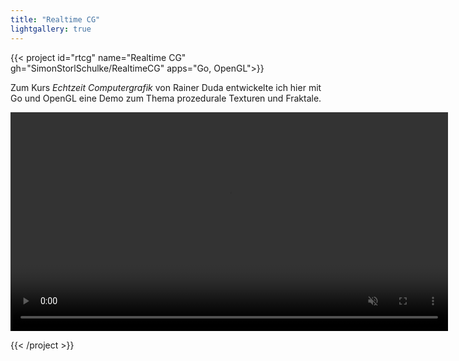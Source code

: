 ```yaml
---
title: "Realtime CG"
lightgallery: true
---
```



{{< project id="rtcg" name="Realtime CG" gh="SimonStorlSchulke/RealtimeCG" apps="Go, OpenGL">}}

Zum Kurs *Echtzeit Computergrafik* von Rainer Duda entwickelte ich hier mit Go und OpenGL eine Demo zum Thema prozedurale Texturen und Fraktale.

<video width="700px" autoplay muted loop>
  <source src="../res/shading.mp4" type="video/mp4">
</video> 

{{< /project >}}
